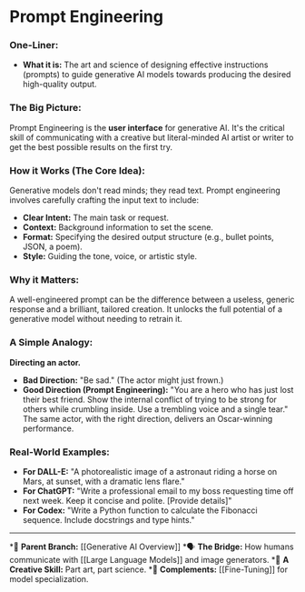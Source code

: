 # Prompt Engineering

### One-Liner:
*   **What it is:** The art and science of designing effective instructions (prompts) to guide generative AI models towards producing the desired high-quality output.

### The Big Picture:
Prompt Engineering is the **user interface** for generative AI. It's the critical skill of communicating with a creative but literal-minded AI artist or writer to get the best possible results on the first try.

### How it Works (The Core Idea):
Generative models don't read minds; they read text. Prompt engineering involves carefully crafting the input text to include:
*   **Clear Intent:** The main task or request.
*   **Context:** Background information to set the scene.
*   **Format:** Specifying the desired output structure (e.g., bullet points, JSON, a poem).
*   **Style:** Guiding the tone, voice, or artistic style.

### Why it Matters:
A well-engineered prompt can be the difference between a useless, generic response and a brilliant, tailored creation. It unlocks the full potential of a generative model without needing to retrain it.

### A Simple Analogy:
**Directing an actor.**
*   **Bad Direction:** "Be sad." (The actor might just frown.)
*   **Good Direction (Prompt Engineering):** "You are a hero who has just lost their best friend. Show the internal conflict of trying to be strong for others while crumbling inside. Use a trembling voice and a single tear."
The same actor, with the right direction, delivers an Oscar-winning performance.

### Real-World Examples:
*   **For DALL-E:** "A photorealistic image of a astronaut riding a horse on Mars, at sunset, with a dramatic lens flare."
*   **For ChatGPT:** "Write a professional email to my boss requesting time off next week. Keep it concise and polite. [Provide details]"
*   **For Codex:** "Write a Python function to calculate the Fibonacci sequence. Include docstrings and type hints."

---
*🌳 **Parent Branch:** [[Generative AI Overview]]
*🗣️ **The Bridge:** How humans communicate with [[Large Language Models]] and image generators.
*🎨 **A Creative Skill:** Part art, part science.
*🔧 **Complements:** [[Fine-Tuning]] for model specialization.
